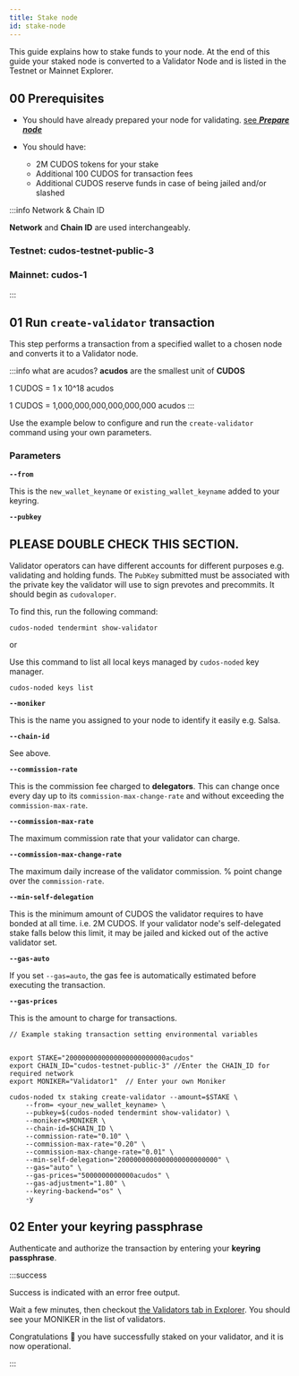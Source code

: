 ```yaml
---
title: Stake node
id: stake-node
---
```


This guide explains how to stake funds to your node. 
At the end of this guide your staked node is converted to a Validator Node and is listed in the Testnet or Mainnet Explorer. 

## 00 Prerequisites

* You should have already prepared your node for validating. [see ***Prepare node***](docs/node/run-node/prepare-node-for-validating)

* You should have:
    + 2M CUDOS tokens for your stake
    + Additional 100 CUDOS for transaction fees
    + Additional CUDOS reserve funds in case of being jailed and/or slashed

:::info Network & Chain ID 

**Network** and **Chain ID** are used interchangeably.

### Testnet: cudos-testnet-public-3
### Mainnet: cudos-1
:::


## 01 Run `create-validator` transaction

This step performs a transaction from a specified wallet to a chosen node and converts it to a Validator node. 

:::info what are acudos?
**acudos** are the smallest unit of **CUDOS**

1 CUDOS = 1 x 10^18 acudos

1 CUDOS = 1,000,000,000,000,000,000 acudos 
:::

Use the example below to configure and run the `create-validator` command using your own parameters.


### Parameters

**`--from `**

This is the `new_wallet_keyname` or `existing_wallet_keyname` added to your keyring.

**`--pubkey`**  

## PLEASE DOUBLE CHECK THIS SECTION.

 Validator operators can have different accounts for different purposes e.g. validating and holding funds. The `PubKey` submitted must be associated with the private key the validator will use to sign prevotes and precommits. It should begin as `cudovaloper`.

To find this, run the following command:

```shell
cudos-noded tendermint show-validator
```

or 

Use this command to list all local keys managed by `cudos-noded` key manager. 

```shell 
cudos-noded keys list
```

**`--moniker`** 

This is the name you assigned to your node to identify it easily e.g. Salsa. 

**`--chain-id`** 

See above.

**`--commission-rate`** 

This is the commission fee charged to **delegators**. 
This can change once every day up to its `commission-max-change-rate` and without exceeding the `commission-max-rate`.

**`--commission-max-rate`**

The maximum commission rate that your validator can charge.

**`--commission-max-change-rate`**

The maximum daily increase of the validator commission. % point change over the `commission-rate`.

**`--min-self-delegation`**

This is the minimum amount of CUDOS the validator requires to have bonded at all time. i.e. 2M CUDOS. If your validator node's self-delegated stake falls below this limit, it may be jailed and kicked out of the active validator set.

**`--gas-auto`**

If you set `--gas=auto`, the gas fee is automatically estimated before executing the transaction.

**`--gas-prices`**

This is the amount to charge for transactions. 


```shell
// Example staking transaction setting environmental variables


export STAKE="2000000000000000000000000acudos"
export CHAIN_ID="cudos-testnet-public-3" //Enter the CHAIN_ID for required network
export MONIKER="Validator1"  // Enter your own Moniker

cudos-noded tx staking create-validator --amount=$STAKE \
    --from= <your_new_wallet_keyname> \
    --pubkey=$(cudos-noded tendermint show-validator) \
    --moniker=$MONIKER \
    --chain-id=$CHAIN_ID \
    --commission-rate="0.10" \
    --commission-max-rate="0.20" \
    --commission-max-change-rate="0.01" \
    --min-self-delegation="2000000000000000000000000" \
    --gas="auto" \
    --gas-prices="5000000000000acudos" \
    --gas-adjustment="1.80" \
    --keyring-backend="os" \
    -y
```

## 02 Enter your keyring passphrase

Authenticate and authorize the transaction by entering your **keyring passphrase**.

:::success

Success is indicated with an error free output. 

Wait a few minutes, then checkout [the Validators tab in Explorer](https://explorer.cudos.org/validators). You should see your MONIKER in the list of validators.

Congratulations 🎉 you have successfully staked on your validator, and it is now operational.

:::

